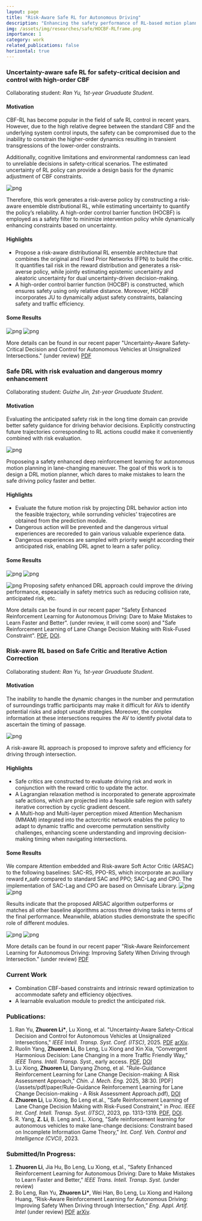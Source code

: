 ```yaml
---
layout: page
title: "Risk-Aware Safe RL for Autonomous Driving"
description: "Enhancing the safety performance of RL-based motion planning by prior-knowledge designed safety constraints. (From Sept 2022 to now)"
img: /assets/img/researches/safe/HOCBF-RLframe.png
importance: 1
category: work
related_publications: false
horizontal: true
---
```

### **Uncertainty-aware safe RL for safety-critical decision and control with high-order CBF**
Collaborating student: *Ran Yu, 1st-year Gruaduate Student*.

#### **Motivation**
CBF-RL has become popular in the field of safe RL control in recent years. However, due to the high relative degree between the standard CBF and the underlying system control inputs, the safety can be compromised due to the inability to constrain the higher-order dynamics resulting in transient transgressions of the lower-order constraints.

Additionally, cognitive limitations and environmental randomness can lead to unreliable decisions in safety-critical scenarios. The estimated uncertainty of RL policy can provide a design basis for the dynamic adjustment of CBF constraints.

![png](/assets/img/researches/safe/HOCBF-RLframe.png)

Therefore, this work generates a risk-averse policy by constructing a risk-aware ensemble distributional RL, while estimating uncertainty to quantify the policy’s reliability. A high-order control barrier function (HOCBF) is employed as a safety filter to minimize intervention policy while dynamically enhancing constraints based on uncertainty.

#### **Highlights**
- Propose a risk-aware distributional RL ensemble architecture that combines the original and Fixed Prior Networks (FPN) to build the critic. It quantifies tail risk in the reward distribution and generates a risk-averse policy, while jointly estimating epistemic uncertainty and aleatoric uncertainty for dual uncertainty-driven decision-making.
- A high-order control barrier function (HOCBF) is constructed,  which ensures safety using only relative distance. Moreover, HOCBF incorporates JU to dynamically  adjust safety constraints, balancing safety and traffic efficiency.

#### **Some Results**
![png](/assets/img/researches/safe/HOCBFresult.png) 
![png](/assets/img/researches/safe/HOCBFcase.png)

More details can be found in our recent paper "Uncertainty-Aware Safety-Critical Decision and Control for Autonomous Vehicles at Unsignalized Intersections." (under review) [PDF](/assets/pdf/paper/HOCBF-RL.pdf)

### **Safe DRL with risk evaluation and dangerous momry enhancement**
Collaborating student: *Guizhe Jin, 2st-year Gruaduate Student*.

#### **Motivation**
Evaluating the anticipated safety risk in the long time domain can provide better safety guidance for driving behavior decisions. Explicitly constructing future trajectories corresponding to RL actions coudld make it conveniently combined with risk evaluation.

![png](/assets/img/researches/safe/featured.png) 

Proposeing a safety enhanced deep reinforcement learning for autonomous motion planning in lane-changing maneuver. The goal of this work is to design a DRL motion planner, which dares to make mistakes to learn the safe driving policy faster and better.

#### **Highlights**
- Evaluate the future motion risk by projecting DRL behavior action into the feasible trajectory, while sorrunding vehicles' trajecotires are obtained from the prediction module.
- Dangerous action will be prevented and the dangerous virtual experiences are recoreded to gain various valuable experience data.
- Dangerous experiences are sampled with priority weight according their anticipated risk, enabling DRL agnet to learn a safer policy.

#### **Some Results**
![png](/assets/img/researches/safe/traincurve.png) 
![png](/assets/img/researches/safe/testTR.png)


![png](/assets/img/researches/safe/highenvgif.gif)
Proposing safety enhanced DRL approach could improve the driving performance, espeacially in safety metrics such as reducing collision rate, anticipated risk, etc.

More details can be found in our recent paper "Safety Enhanced Reinforcement Learning for Autonomous Driving: Dare to Make Mistakes to Learn Faster and Better". (under review, it will come soon) and "Safe Reinforcement Learning of Lane Change Decision Making with Risk-Fused Constraint". [PDF](/assets/pdf/paper/Safe_Reinforcement_Learning_of_Lane_Change_Decision_Making_with_Risk-Fused_Constraint.pdf), [DOI](https://ieeexplore.ieee.org/document/10422331).

### **Risk-awre RL based on Safe Critic and Iterative Action Correction**
Collaborating student: *Ran Yu, 1st-year Gruaduate Student*.

#### **Motivation**
The inability to handle the dynamic changes in the number and permutation of surroundings traffic participants may make it difficult for AVs to identify potential risks and adopt unsafe strategies. Moreover, the complex information at these intersections requires the AV to identify pivotal data to ascertain the timing of passage.

![png](/assets/img/researches/safe/featured2.png) 

A risk-aware RL approach is proposed to improve safety and efficiency for driving through intersection.

#### **Highlights**
- Safe critics are constructed to evaluate driving risk and work in conjunction with the reward critic to update the actor. 
- A Lagrangian relaxation method is incorporated to generate approximate safe actions, which are projected into a feasible safe region with safety iterative correction by cyclic gradient descent.
- A Multi-hop and Multi-layer perception mixed Attention Mechanism (MMAM) integrated into the actorcritic network enables the policy to adapt to dynamic traffic and overcome permutation sensitivity challenges, enhancing scene understanding and improving decision-making timing when navigating intersections.

#### **Some Results**
We compare Attention embedded and Risk-aware Soft Actor Critic (ARSAC) to the following baselines: SAC-RS, PPO-RS, which incorporate an auxiliary reward 𝐫_𝑠𝑎𝑓𝑒 compared to standard SAC and PPO; SAC-Lag and CPO. The implementation of SAC-Lag and CPO are based on Omnisafe Library.
![png](/assets/img/researches/safe/EAAIresult1.png) 
![png](/assets/img/researches/safe/EAAIresult2.png) 

Results indicate that the proposed ARSAC algorithm outperforms or matches all other baseline algorithms across three driving tasks in terms of the final performance. Meanwhile, ablation studies demonstrate the specific role of different modules.

![png](/assets/img/researches/safe/EAAIcase1.png) 
![png](/assets/img/researches/safe/EAAIcase2.png) 

More details can be found in our recent paper "Risk-Aware Reinforcement Learning for Autonomous Driving: Improving Safety When Driving through Intersection." (under review) [PDF](/assets/pdf/paper/SRL2024In.pdf)

### **Current Work**
- Combination CBF-based constraints and intrinsic reward optimization to accommodate safety and efficiency objectives.
- A learnable evaluation module to predict the anticipated risk.


### **Publications:**
1. Ran Yu, **Zhuoren Li\***, Lu Xiong, et al. "Uncertainty-Aware Safety-Critical Decision and Control for Autonomous Vehicles at Unsignalized Intersections," *IEEE Intell. Transp. Syst. Conf. (ITSC)*, 2025. [PDF](/assets/pdf/paper/HOCBF-RL.pdf) [arXiv](https://arxiv.org/abs/2505.19939).
2. Ruolin Yang, **Zhuoren Li**, Bo Leng, Lu Xiong and Xin Xia, “Convergent Harmonious Decision: Lane Changing in a more Traffic Friendly Way,” *IEEE Trans. Intell. Transp. Syst.*, early access. [PDF](/assets/pdf/paper/2025CHRL.pdf), [DOI](https://ieeexplore.ieee.org/document/11130420) 
3. Lu Xiong, **Zhuoren Li**, Danyang Zhong, et al. "Rule-Guidance Reinforcement Learning for Lane Change Decision-making: A Risk Assessment Approach," *Chin. J. Mech. Eng.* 2025, 38:30. [PDF](/assets/pdf/paper/Rule-Guidance Reinforcement Learning for Lane Change Decision-making - A Risk Assessment Approach.pdf), [DOI](https://cjme.springeropen.com/articles/10.1186/s10033-024-01160-z)
4. **Zhuoren Li**, Lu Xiong, Bo Leng et.al., "Safe Reinforcement Learning of Lane Change Decision Making with Risk-Fused Constraint," in *Proc. IEEE Int. Conf. Intell. Transp. Syst. (ITSC)*, 2023, pp. 1313-1319. [PDF](/assets/pdf/paper/Safe_Reinforcement_Learning_of_Lane_Change_Decision_Making_with_Risk-Fused_Constraint.pdf), [DOI](https://ieeexplore.ieee.org/document/10422331).
5. R. Yang, **Z. Li**, B. Leng and L. Xiong, "Safe reinforcement learning for autonomous vehicles to make lane-change decisions: Constraint based on Incomplete Information Game Theory," *Int. Conf. Veh. Control and Intelligence (CVCI)*, 2023.

### **Submitted/In Progress:**
1. **Zhuoren Li**, Jia Hu, Bo Leng, Lu Xiong, et.al., “Safety Enhanced Reinforcement Learning for Autonomous Driving: Dare to Make Mistakes to Learn Faster and Better,” *IEEE Trans. Intell. Transp. Syst.* (under review)
2. Bo Leng, Ran Yu, **Zhuoren Li\***, Wei Han, Bo Leng, Lu Xiong and Hailong Huang, “Risk-Aware Reinforcement Learning for Autonomous Driving: Improving Safety When Driving through Intersection,” *Eng. Appl. Artif. Intel* (under review) [PDF](/assets/pdf/paper/SRL2024In.pdf) [arXiv](http://arxiv.org/abs/2503.19690).
